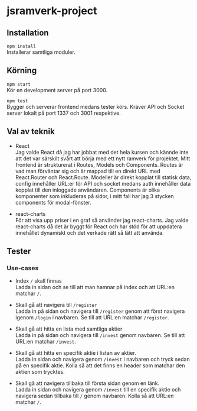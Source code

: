 # jsramverk-project

## Installation
``npm install``  
Installerar samtliga moduler.

## Körning
``npm start``  
Kör en development server på port 3000.

``npm test``  
Bygger och serverar frontend medans tester körs. Kräver API och Socket server lokalt på port 1337 och 3001 respektive.

## Val av teknik
- React  
Jag valde React då jag har jobbat med det hela kursen och kännde inte att det var särskilt svårt att börja med ett nytt ramverk för projektet. Mitt frontend är strukturerat i Routes, Models och Components. Routes är vad man förväntar sig och är mappad till en direkt URL med React.Router och React.Route. Modeller är direkt kopplat till statisk data, config innehåller URL:er för API och socket medans auth innehåller data kopplat till den inloggade användaren. Components är olika komponenter som inkluderas på sidor, i mitt fall har jag 3 stycken components för modal-fönster.

- react-charts  
För att visa upp priser i en graf så använder jag react-charts. Jag valde react-charts då det är byggt för React och har stöd för att uppdatera innehållet dynamiskt och det verkade rätt så lätt att använda.

## Tester
### Use-cases
- Index `/` skall finnas  
Ladda in sidan och se till att man hamnar på index och att URL:en matchar `/`.

- Skall gå att navigera till `/register`  
Ladda in på sidan och navigera till `/register` genom att först navigera igenom `/login` i navbaren. Se till att URL:en matchar `/register`.

- Skall gå att hitta en lista med samtliga aktier  
Ladda in på sidan och navigera till `/invest` genom navbaren. Se till att URL:en matchar `/invest`.

- Skall gå att hitta en specifik aktie i listan av aktier.  
Ladda in sidan och navigera genom `/invest` i navbaren och tryck sedan på en specifik aktie. Kolla så att det finns en header som matchar den aktien som trycktes.

- Skall gå att navigera tillbaka till första sidan genom en länk.  
Ladda in sidan och navigera genom `/invest` till en specifik aktie och navigera sedan tillbaka till `/` genom navbaren. Kolla så att URL:en matchar `/`.